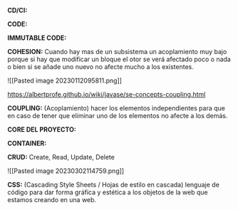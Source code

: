 **CD/CI:**

**CODE:**

**IMMUTABLE CODE:**

**COHESION:** Cuando hay mas de un subsistema un acoplamiento muy bajo porque si hay que modificar un bloque el otor se verá afectado poco o nada o bien si se añade uno nuevo no afecte mucho a los existentes.

![[Pasted image 20230112095811.png]]








https://albertprofe.github.io/wiki/javase/se-concepts-coupling.html 

**COUPLING:**  (Acoplamiento) hacer los elementos independientes para que en caso de tener que eliminar uno de los elementos no afecte a los demás.

**CORE DEL PROYECTO:**

**CONTAINER:**

**CRUD:** Create, Read, Update, Delete

![[Pasted image 20230302114759.png]]

**CSS:** (Cascading Style Sheets / Hojas de estilo en cascada) lenguaje de código para dar forma gráfica y estética a los objetos de la web que estamos creando en una web.

